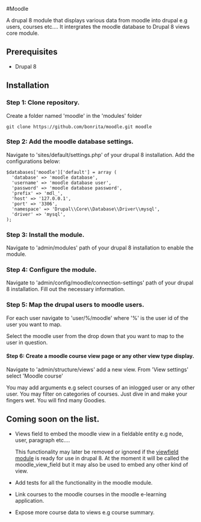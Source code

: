  #Moodle


A drupal 8 module that displays various data from moodle into drupal e.g users, courses etc....
It intergrates the moodle database to Drupal 8 views core module.

## Prerequisites

  * Drupal 8

## Installation

### Step 1: Clone repository.

Create a folder named 'moodle' in the 'modules' folder

    git clone https://github.com/bonrita/moodle.git moodle

### Step 2: Add the moodle database settings.

Navigate to 'sites/default/settings.php' of your drupal 8 installation.
Add the configurations below:

    $databases['moodle']['default'] = array (
      'database' => 'moodle database',
      'username' => 'moodle database user',
      'password' => 'moodle database password',
      'prefix' => 'mdl_',
      'host' => '127.0.0.1',
      'port' => '3306',
      'namespace' => 'Drupal\\Core\\Database\\Driver\\mysql',
      'driver' => 'mysql',
    );

### Step 3: Install the module.
Navigate to 'admin/modules' path of your drupal 8 installation to enable the module.

### Step 4: Configure the module.
Navigate to 'admin/config/moodle/connection-settings' path of your drupal 8 installation.
Fill out the necessary information.

### Step 5: Map the drupal users to moodle users.
For each user navigate to 'user/%/moodle'
where '%' is the user id of the user you want to map.

Select the moodle user from the drop down that you want to map to the user in question.

#### Step 6: Create a moodle course view page or any other view type display.
Navigate to 'admin/structure/views' add a new view.
From  'View settings' select 'Moodle course'

You may add arguments e.g select courses of an inlogged user or any other user.
You may filter on categories of courses.
Just dive in and make your fingers wet. You will find many Goodies.


## Coming soon on the list.

- Views field to embed the moodle view in a fieldable entity e.g node, user, paragraph etc....

    This functionality may later be removed or ignored if the [viewfield module](https://www.drupal.org/project/views_field) is ready for use
    in drupal 8. At the moment it will be called the moodle_view_field but it may also be used to embed any other kind of view.

- Add tests for all the functionality in the moodle module.
- Link courses to the moodle courses in the moodle e-learning application.
- Expose more course data to views e.g course summary.

